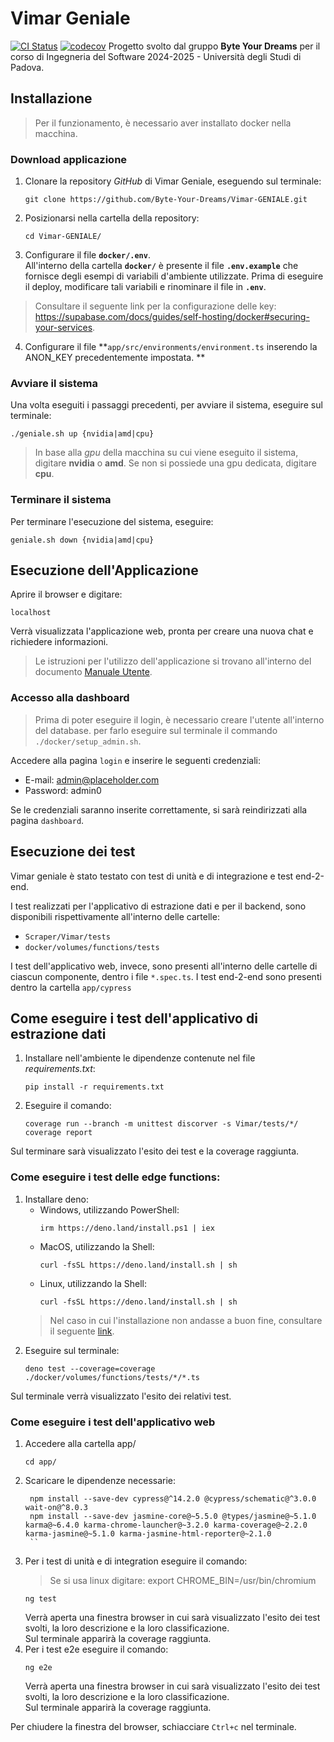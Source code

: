 # Vimar Geniale
[![CI Status](https://github.com/Byte-Your-Dreams/Vimar-GENIALE/actions/workflows/ci.yml/badge.svg)](https://github.com/Byte-Your-Dreams/Vimar-GENIALE/actions/workflows/ci.yml)
[![codecov](https://codecov.io/gh/Byte-Your-Dreams/Vimar-GENIALE/branch/main/graph/badge.svg)](https://codecov.io/gh/Byte-Your-Dreams/Vimar-GENIALE)
Progetto svolto dal gruppo **Byte Your Dreams** per il corso di Ingegneria del Software 2024-2025 - Università degli Studi di Padova.

## Installazione
> Per il funzionamento, è necessario aver installato docker nella macchina.

### Download applicazione
1. Clonare la repository *GitHub* di Vimar Geniale, eseguendo sul terminale:
    ```
    git clone https://github.com/Byte-Your-Dreams/Vimar-GENIALE.git
    ```
2. Posizionarsi nella cartella della repository:
    ```
    cd Vimar-GENIALE/
    ```
3. Configurare il file **```docker/.env```**.  
All'interno della cartella **```docker/```** è presente il file **```.env.example```** che fornisce degli esempi di variabili d'ambiente utilizzate. Prima di eseguire il deploy, modificare tali variabili e rinominare il file in **```.env```**.
> Consultare il seguente link per la configurazione delle key: https://supabase.com/docs/guides/self-hosting/docker#securing-your-services.
4. Configurare il file **```app/src/environments/environment.ts``` inserendo la ANON_KEY precedentemente impostata. **
### Avviare il sistema
Una volta eseguiti i passaggi precedenti, per avviare il sistema, eseguire sul terminale:
```
./geniale.sh up {nvidia|amd|cpu}
```
> In base alla *gpu* della macchina su cui viene eseguito il sistema, digitare **nvidia** o **amd**. Se non si possiede una gpu dedicata, digitare **cpu**.

### Terminare il sistema
Per terminare l'esecuzione del sistema, eseguire:
```
geniale.sh down {nvidia|amd|cpu}
```

## Esecuzione dell'Applicazione
Aprire il browser e digitare:
```
localhost
```
Verrà visualizzata l'applicazione web, pronta per creare una nuova chat e richiedere informazioni.
> Le istruzioni per l'utilizzo dell'applicazione si trovano all'interno del documento [Manuale Utente](https://github.com/Byte-Your-Dreams/Documents/blob/main/Documenti%20Esterni/Manuale%20utente%20v1.0.0.pdf).

### Accesso alla dashboard
> Prima di poter eseguire il login, è necessario creare l'utente all'interno del database. per farlo eseguire sul terminale il commando 
```./docker/setup_admin.sh```.

Accedere alla pagina ```login``` e inserire le seguenti credenziali:
* E-mail: admin@placeholder.com
* Password: admin0

Se le credenziali saranno inserite correttamente, si sarà reindirizzati alla pagina ```dashboard```.

## Esecuzione dei test
Vimar geniale è stato testato con test di unità e di integrazione e test end-2-end.

I test realizzati per l'applicativo di estrazione dati e per il backend, sono disponibili rispettivamente all'interno delle cartelle:
* ```Scraper/Vimar/tests```
* ```docker/volumes/functions/tests```

I test dell'applicativo web, invece, sono presenti all'interno delle cartelle di ciascun componente, dentro i file ```*.spec.ts```. I test end-2-end sono presenti dentro la cartella ```app/cypress```
## Come eseguire i test dell'applicativo di estrazione dati
1. Installare nell'ambiente le dipendenze contenute nel file *requirements.txt*:
    ```
    pip install -r requirements.txt
    ```
2. Eseguire il comando:
    ``` 
    coverage run --branch -m unittest discorver -s Vimar/tests/*/
    coverage report
    ```
Sul terminare sarà visualizzato l'esito dei test e la coverage raggiunta.

### Come eseguire i test delle edge functions:
1. Installare deno:
    * Windows, utilizzando PowerShell:
        ```
        irm https://deno.land/install.ps1 | iex
        ```
    * MacOS,  utilizzando la Shell:
        ```
        curl -fsSL https://deno.land/install.sh | sh
        ```
    * Linux, utilizzando la Shell:
        ```
        curl -fsSL https://deno.land/install.sh | sh
        ```
    > Nel caso in cui l'installazione non andasse a buon fine, consultare il seguente [link](https://docs.deno.com/runtime/getting_started/installation/).
2. Eseguire sul terminale:
    ```
    deno test --coverage=coverage ./docker/volumes/functions/tests/*/*.ts
    ```
Sul terminale verrà visualizzato l'esito dei relativi test.

### Come eseguire i test dell'applicativo web
1. Accedere alla cartella app/
    ```
    cd app/
    ```
2. Scaricare le dipendenze necessarie:
   ```
    npm install --save-dev cypress@^14.2.0 @cypress/schematic@^3.0.0 wait-on@^8.0.3
    npm install --save-dev jasmine-core@~5.5.0 @types/jasmine@~5.1.0 karma@~6.4.0 karma-chrome-launcher@~3.2.0 karma-coverage@~2.2.0 karma-jasmine@~5.1.0 karma-jasmine-html-reporter@~2.1.0
    `` 
3. Per i test di unità e di integration eseguire il comando:
    > Se si usa linux digitare: export CHROME_BIN=/usr/bin/chromium
    ```
    ng test
    ```
    Verrà aperta una finestra browser in cui sarà visualizzato l'esito dei test svolti, la loro descrizione e la loro classificazione.   
    Sul terminale apparirà la coverage raggiunta.
4. Per i test e2e eseguire il comando:
    ```
    ng e2e
    ```
   Verrà aperta una finestra browser in cui sarà visualizzato l'esito dei test svolti, la loro descrizione e la loro classificazione.   
Sul terminale apparirà la coverage raggiunta.

Per chiudere la finestra del browser, schiacciare ```Ctrl+c``` nel terminale.
